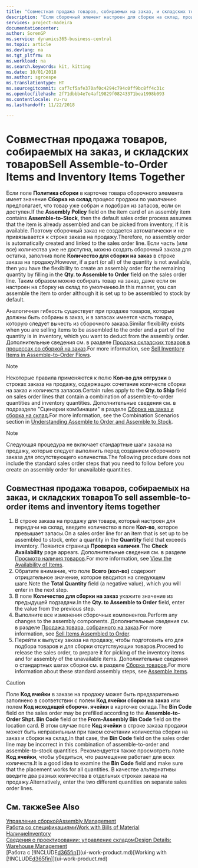 ```yaml
---
title: "Совместная продажа товаров, собираемых на заказ, и складских товаров | Документы Майкрософт"
description: "Если сборочный элемент настроен для сборки на склад, процесс продажи по умолчанию предполагает, что товар уже собран и подобран из запасов, если он доступен. Однако если часть этого количества (или все количество) недоступна, вы можете сразу же создать заказ на сборку недостающего количества."
services: project-madeira
documentationcenter: 
author: SorenGP
ms.service: dynamics365-business-central
ms.topic: article
ms.devlang: na
ms.tgt_pltfrm: na
ms.workload: na
ms.search.keywords: kit, kitting
ms.date: 10/01/2018
ms.author: sgroespe
ms.translationtype: HT
ms.sourcegitcommit: caf7cf5afe370af0c4294c794c0ff9bc8ff4c31c
ms.openlocfilehash: 2f71dbbb4e7e4af19829f08243371bea1998b093
ms.contentlocale: ru-ru
ms.lasthandoff: 11/22/2018

---
```

# <a name="sell-assemble-to-order-items-and-inventory-items-together"></a><span data-ttu-id="db1aa-104">Совместная продажа товаров, собираемых на заказ, и складских товаров</span><span class="sxs-lookup"><span data-stu-id="db1aa-104">Sell Assemble-to-Order Items and Inventory Items Together</span></span>
<span data-ttu-id="db1aa-105">Если поле **Политика сборки** в карточке товара сборочного элемента имеет значение **Сборка на склад** процесс продажи по умолчанию предполагает, что товар уже собран и подобран из запасов, если он доступен.</span><span class="sxs-lookup"><span data-stu-id="db1aa-105">If the **Assembly Policy** field on the item card of an assembly item contains **Assemble-to-Stock**, then the default sales order process assumes that the item is already assembled and can be picked from inventory, if it is available.</span></span> <span data-ttu-id="db1aa-106">Поэтому сборочный заказ не создается автоматически и не привязывается к строке заказа на продажу.</span><span class="sxs-lookup"><span data-stu-id="db1aa-106">Therefore, no assembly order is automatically created and linked to the sales order line.</span></span> <span data-ttu-id="db1aa-107">Если часть (или все) количества уже не доступна, можно создать сборочный заказа для остатка, заполнив поле **Количество для сборки на заказ** в строке заказа на продажу.</span><span class="sxs-lookup"><span data-stu-id="db1aa-107">However, if a part (or all) of the quantity is not available, then you have the flexibility to create an assembly order for the remaining quantity by filling in the **Qty. to Assemble to Order** field on the sales order line.</span></span> <span data-ttu-id="db1aa-108">Таким образом можно собирать товар на заказ, даже если он настроен на сборку на склад по умолчанию.</span><span class="sxs-lookup"><span data-stu-id="db1aa-108">In this manner, you can assemble the item to order although it is set up to be assembled to stock by default.</span></span>  

<span data-ttu-id="db1aa-109">Аналогичная гибкость существует при продаже товаров, которые должны быть собраны в заказ, и в запасах имеется часть товара, которую следует вычесть из сборочного заказа.</span><span class="sxs-lookup"><span data-stu-id="db1aa-109">Similar flexibility exists when you are selling items to be assembled to the order and a part of the quantity is in inventory, which you want to deduct from the assembly order.</span></span> <span data-ttu-id="db1aa-110">Дополнительные сведения см. в разделе [Продажа складских товаров в процессах со сборкой на заказ](assembly-how-to-sell-inventory-items-in-assemble-to-order-flows.md).</span><span class="sxs-lookup"><span data-stu-id="db1aa-110">For more information, see [Sell Inventory Items in Assemble-to-Order Flows](assembly-how-to-sell-inventory-items-in-assemble-to-order-flows.md).</span></span>  

> [!NOTE]  
>  <span data-ttu-id="db1aa-111">Некоторые правила применяются к полю **Кол-во для отгрузки** в строках заказа на продажу, содержащих сочетание количеств сборки на заказ и количеств запасов.</span><span class="sxs-lookup"><span data-stu-id="db1aa-111">Certain rules apply to the **Qty. to Ship** field on sales order lines that contain a combination of assemble-to-order quantities and inventory quantities.</span></span> <span data-ttu-id="db1aa-112">Дополнительные сведения см. в подразделе "Сценарии комбинации" в разделе [Сборка на заказ и сборка на склад](assembly-assemble-to-order-or-assemble-to-stock.md).</span><span class="sxs-lookup"><span data-stu-id="db1aa-112">For more information, see the Combination Scenarios section in [Understanding Assemble to Order and Assemble to Stock](assembly-assemble-to-order-or-assemble-to-stock.md).</span></span>  

> [!NOTE]  
>  <span data-ttu-id="db1aa-113">Следующая процедура не включает стандартные шаги заказа на продажу, которые следует выполнить перед созданием сборочного заказа для отсутствующего количества.</span><span class="sxs-lookup"><span data-stu-id="db1aa-113">The following procedure does not include the standard sales order steps that you need to follow before you create an assembly order for unavailable quantities.</span></span>

## <a name="to-sell-assemble-to-order-items-and-inventory-items-together"></a><span data-ttu-id="db1aa-114">Совместная продажа товаров, собираемых на заказ, и складских товаров</span><span class="sxs-lookup"><span data-stu-id="db1aa-114">To sell assemble-to-order items and inventory items together</span></span>  
1.  <span data-ttu-id="db1aa-115">В строке заказа на продажу для товара, который настроен для передачи на склад, введите количество в поле **Кол-во**, которое превышает запасы.</span><span class="sxs-lookup"><span data-stu-id="db1aa-115">On a sales order line for an item that is set up to be assembled to stock, enter a quantity in the **Quantity** field that exceeds inventory.</span></span> <span data-ttu-id="db1aa-116">Появится страница **Проверка наличия**.</span><span class="sxs-lookup"><span data-stu-id="db1aa-116">The **Check Availability** page appears.</span></span> <span data-ttu-id="db1aa-117">Дополнительные сведения см. в разделе [Просмотр наличия товаров](inventory-how-availability-overview.md).</span><span class="sxs-lookup"><span data-stu-id="db1aa-117">For more information, see [View the Availability of Items](inventory-how-availability-overview.md).</span></span>
2.  <span data-ttu-id="db1aa-118">Обратите внимание, что поле **Всего (кол-во)** содержит отрицательное значение, которое вводится на следующем шаге.</span><span class="sxs-lookup"><span data-stu-id="db1aa-118">Note the **Total Quantity** field (a negative value), which you will enter in the next step.</span></span>  
3.  <span data-ttu-id="db1aa-119">В поле **Количество для сборки на заказ** укажите значение из предыдущей подзадачи.</span><span class="sxs-lookup"><span data-stu-id="db1aa-119">In the **Qty. to Assemble to Order** field, enter the value from the previous step.</span></span>  
4.  <span data-ttu-id="db1aa-120">Выполните все изменения сборочных компонентов.</span><span class="sxs-lookup"><span data-stu-id="db1aa-120">Perform any changes to the assembly components.</span></span> <span data-ttu-id="db1aa-121">Дополнительные сведения см. в разделе [Продажа товара, собранного на заказ](assembly-how-to-sell-items-assembled-to-order.md).</span><span class="sxs-lookup"><span data-stu-id="db1aa-121">For more information, see [Sell Items Assembled to Order](assembly-how-to-sell-items-assembled-to-order.md).</span></span>  
5.  <span data-ttu-id="db1aa-122">Перейти к выпуску заказа на продажу, чтобы подготовить его для подбора товаров и для сборки отсутствующих товаров.</span><span class="sxs-lookup"><span data-stu-id="db1aa-122">Proceed to release the sales order, to prepare it for picking of the inventory items and for assembly of the unavailable items.</span></span> <span data-ttu-id="db1aa-123">Дополнительные сведения о стандартных шагах сборки см. в разделе [Сборка товаров](assembly-how-to-assemble-items.md).</span><span class="sxs-lookup"><span data-stu-id="db1aa-123">For more information about these standard assembly steps, see [Assemble Items](assembly-how-to-assemble-items.md).</span></span>  

> [!CAUTION]  
>  <span data-ttu-id="db1aa-124">Поле **Код ячейки** в заказе на продажу может быть предварительно заполнено в соответствии с полем **Код ячейки сборки на заказ** или полем **Код исходящей сборочн. ячейки** в карточке склада.</span><span class="sxs-lookup"><span data-stu-id="db1aa-124">The **Bin Code** field on the sales order may be prefilled according to the **Assemble-to-Order Shpt. Bin Code** field or the **From-Assembly Bin Code** field on the location card.</span></span> <span data-ttu-id="db1aa-125">В этом случае поле **Код ячейки** в строке заказа продажи может быть неправильным при таком сочетании количества сборки на заказ и сборки на склад.</span><span class="sxs-lookup"><span data-stu-id="db1aa-125">In that case, the **Bin Code** field on the sales order line may be incorrect in this combination of assemble-to-order and assemble-to-stock quantities.</span></span> <span data-ttu-id="db1aa-126">Рекомендуется также просмотреть поле **Код ячейки**, чтобы убедиться, что размещение работает для всех количеств.</span><span class="sxs-lookup"><span data-stu-id="db1aa-126">It is a good idea to examine the **Bin Code** field and make sure that the placement works for all quantities.</span></span> <span data-ttu-id="db1aa-127">В качестве альтернативы введите два разных количества в отдельных строках заказа на продажу.</span><span class="sxs-lookup"><span data-stu-id="db1aa-127">Alternatively, enter the two different quantities on separate sales order lines.</span></span>  

## <a name="see-also"></a><span data-ttu-id="db1aa-128">См. также</span><span class="sxs-lookup"><span data-stu-id="db1aa-128">See Also</span></span>  
[<span data-ttu-id="db1aa-129">Управление сборкой</span><span class="sxs-lookup"><span data-stu-id="db1aa-129">Assembly Management</span></span>](assembly-assemble-items.md)  
[<span data-ttu-id="db1aa-130">Работа со спецификациями</span><span class="sxs-lookup"><span data-stu-id="db1aa-130">Work with Bills of Material</span></span>](inventory-how-work-BOMs.md)  
[<span data-ttu-id="db1aa-131">Наличие</span><span class="sxs-lookup"><span data-stu-id="db1aa-131">Inventory</span></span>](inventory-manage-inventory.md)  
[<span data-ttu-id="db1aa-132">Сведения о проектировании: управление складом</span><span class="sxs-lookup"><span data-stu-id="db1aa-132">Design Details: Warehouse Management</span></span>](design-details-warehouse-management.md)  
<span data-ttu-id="db1aa-133">[Работа с [!INCLUDE[d365fin](includes/d365fin_md.md)]](ui-work-product.md)</span><span class="sxs-lookup"><span data-stu-id="db1aa-133">[Working with [!INCLUDE[d365fin](includes/d365fin_md.md)]](ui-work-product.md)</span></span>

